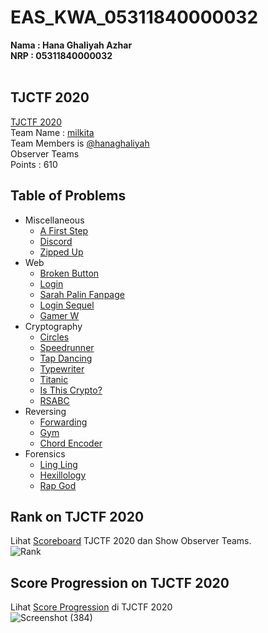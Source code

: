 # EAS_KWA_05311840000032

<b>
Nama : Hana Ghaliyah Azhar  <br />
NRP  : 05311840000032
</b>    
<br /> <br />

## TJCTF 2020
[TJCTF 2020](http://tjctf.org/)<br />
Team Name : [milkita](https://tjctf.org/teams/profile/843) <br />
Team Members is [@hanaghaliyah](https://tjctf.org/users/profile/1627) <br />
Observer Teams <br />
Points : 610
<br />

## Table of Problems
- Miscellaneous
    - [A First Step](https://github.com/hanaghaliyah/EAS_KWA_05311840000032/blob/master/Miscellaneous/A%20First%20Step.md)
    - [Discord](https://github.com/hanaghaliyah/EAS_KWA_05311840000032/blob/master/Miscellaneous/Discord.md)
    - [Zipped Up](https://github.com/hanaghaliyah/EAS_KWA_05311840000032/blob/master/Miscellaneous/Zipped%20Up.md)
- Web
    - [Broken Button](https://github.com/hanaghaliyah/EAS_KWA_05311840000032/blob/master/web/Broken%20Button.md)
    - [Login](https://github.com/hanaghaliyah/EAS_KWA_05311840000032/blob/master/web/Login.md)
    - [Sarah Palin Fanpage](https://github.com/hanaghaliyah/EAS_KWA_05311840000032/blob/master/web/Sarah%20Palin%20Fanpage.md)
    - [Login Sequel](https://github.com/hanaghaliyah/EAS_KWA_05311840000032/blob/master/web/Login%20Sequel.md)
    - [Gamer W](https://github.com/hanaghaliyah/EAS_KWA_05311840000032/blob/master/web/Gamer%20W.md)
- Cryptography
    - [Circles](https://github.com/hanaghaliyah/EAS_KWA_05311840000032/blob/master/Cryptography/Circles.md)
    - [Speedrunner](https://github.com/hanaghaliyah/EAS_KWA_05311840000032/blob/master/Cryptography/Speedrunner.md)
    - [Tap Dancing](https://github.com/hanaghaliyah/EAS_KWA_05311840000032/blob/master/Cryptography/Tap%20Dancing.md)
    - [Typewriter](https://github.com/hanaghaliyah/EAS_KWA_05311840000032/blob/master/Cryptography/Typewriter.md)
    - [Titanic](https://github.com/hanaghaliyah/EAS_KWA_05311840000032/blob/master/Cryptography/Titanic.md)
    - [Is This Crypto?](https://github.com/hanaghaliyah/EAS_KWA_05311840000032/blob/master/Cryptography/Is%20This%20Crypto%3F.md)
    - [RSABC](https://github.com/hanaghaliyah/EAS_KWA_05311840000032/blob/master/Cryptography/RSABC.md)
- Reversing
    - [Forwarding](https://github.com/hanaghaliyah/EAS_KWA_05311840000032/blob/master/Reversing/Forwarding.md)
    - [Gym](https://github.com/hanaghaliyah/EAS_KWA_05311840000032/blob/master/Reversing/Gym.md)
    - [Chord Encoder](https://github.com/hanaghaliyah/EAS_KWA_05311840000032/blob/master/Reversing/Chord%20Encoder.md)
- Forensics
    - [Ling Ling](https://github.com/hanaghaliyah/EAS_KWA_05311840000032/blob/master/Forensics/Ling%20Ling.md)
    - [Hexillology](https://github.com/hanaghaliyah/EAS_KWA_05311840000032/blob/master/Forensics/Hexillology.md)
    - [Rap God](https://github.com/hanaghaliyah/EAS_KWA_05311840000032/blob/master/Forensics/Rap%20God.md)

## Rank on TJCTF 2020
Lihat [Scoreboard](https://tjctf.org/scoreboard) TJCTF 2020 dan Show Observer Teams.<br />
![Rank](https://user-images.githubusercontent.com/26424136/83152791-685e5d80-a128-11ea-8471-2da8c24a9493.PNG)

## Score Progression on TJCTF 2020
Lihat [Score Progression](https://tjctf.org/teams/profile/843) di TJCTF 2020<br />
![Screenshot (384)](https://user-images.githubusercontent.com/26424136/83152800-6a282100-a128-11ea-9768-e7eeb262fa06.png)
